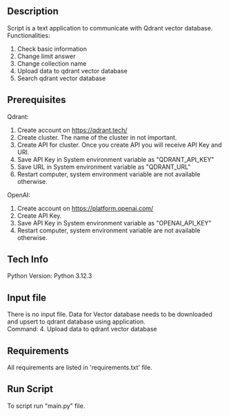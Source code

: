 ## Description
Script is a text application to communicate with Qdrant vector database.<br>
Functionalities:
1. Check basic information
2. Change limit answer
3. Change collection name
4. Upload data to qdrant vector database
5. Search qdrant vector database

## Prerequisites
Qdrant:
1. Create account on https://qdrant.tech/
2. Create cluster. The name of the cluster in not important.
3. Create API for cluster. Once you create API you will receive API Key and URl.
4. Save API Key in System environment variable as "QDRANT_API_KEY"
5. Save URL in System environment variable as "QDRANT_URL"
6. Restart computer, system environment variable are not available otherwise.

OpenAI:
1. Create account on https://platform.openai.com/
2. Create API Key.
3. Save API Key in System environment variable as "OPENAI_API_KEY"
4. Restart computer, system environment variable are not available otherwise.


## Tech Info
Python Version: Python 3.12.3

##	Input file	
There is no input file.
Data for Vector database needs to be downloaded and upsert to qdrant database using application. <br>
Command: 4. Upload data to qdrant vector database


## 	Requirements
All requirements are listed in 'requirements.txt' file.

## Run Script
To script run "main.py" file.
